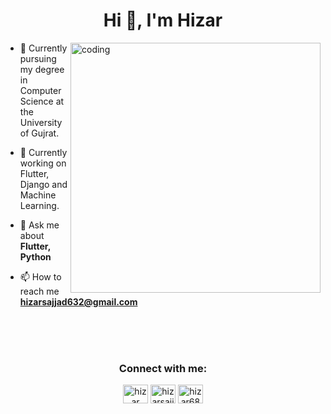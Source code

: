  <h1 align="center">Hi 👋, I'm Hizar</h1>
<img align = "right" alt = "coding" width="400" src = "https://media.tenor.com/GfSX-u7VGM4AAAAC/coding.gif">


- 🏢 Currently pursuing my degree in Computer Science at the University of Gujrat.

- 🔭 Currently working on Flutter, Django and Machine Learning.

- 💬 Ask me about **Flutter, Python**

- 📫 How to reach me **hizarsajjad632@gmail.com**

<br/>
<br/>
<br/>
<h3 align="center">Connect with me:</h3>
<p align="center">
<a href="https://linkedin.com/in/hizar sajjad" target="blank"><img align="center" src="https://raw.githubusercontent.com/rahuldkjain/github-profile-readme-generator/master/src/images/icons/Social/linked-in-alt.svg" alt="hizar sajjad" height="30" width="40" /></a>
<a href="https://instagram.com/hizarsajjad" target="blank"><img align="center" src="https://raw.githubusercontent.com/rahuldkjain/github-profile-readme-generator/master/src/images/icons/Social/instagram.svg" alt="hizarsajjad" height="30" width="40" /></a>
<a href="https://www.leetcode.com/hizar68" target="blank"><img align="center" src="https://raw.githubusercontent.com/rahuldkjain/github-profile-readme-generator/master/src/images/icons/Social/leet-code.svg" alt="hizar68" height="30" width="40" /></a>
</p>




